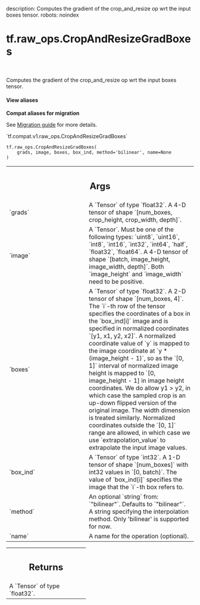 description: Computes the gradient of the crop_and_resize op wrt the input boxes tensor.
robots: noindex

# tf.raw_ops.CropAndResizeGradBoxes

<!-- Insert buttons and diff -->

<table class="tfo-notebook-buttons tfo-api nocontent" align="left">

</table>



Computes the gradient of the crop_and_resize op wrt the input boxes tensor.


<section class="expandable">
  <h4 class="showalways">View aliases</h4>
  <p>
<b>Compat aliases for migration</b>
<p>See
<a href="https://www.tensorflow.org/guide/migrate">Migration guide</a> for
more details.</p>
<p>`tf.compat.v1.raw_ops.CropAndResizeGradBoxes`</p>
</p>
</section>

<pre class="devsite-click-to-copy prettyprint lang-py tfo-signature-link">
<code>tf.raw_ops.CropAndResizeGradBoxes(
    grads, image, boxes, box_ind, method=&#x27;bilinear&#x27;, name=None
)
</code></pre>



<!-- Placeholder for "Used in" -->


<!-- Tabular view -->
 <table class="responsive fixed orange">
<colgroup><col width="214px"><col></colgroup>
<tr><th colspan="2"><h2 class="add-link">Args</h2></th></tr>

<tr>
<td>
`grads`<a id="grads"></a>
</td>
<td>
A `Tensor` of type `float32`.
A 4-D tensor of shape `[num_boxes, crop_height, crop_width, depth]`.
</td>
</tr><tr>
<td>
`image`<a id="image"></a>
</td>
<td>
A `Tensor`. Must be one of the following types: `uint8`, `uint16`, `int8`, `int16`, `int32`, `int64`, `half`, `float32`, `float64`.
A 4-D tensor of shape `[batch, image_height, image_width, depth]`.
Both `image_height` and `image_width` need to be positive.
</td>
</tr><tr>
<td>
`boxes`<a id="boxes"></a>
</td>
<td>
A `Tensor` of type `float32`.
A 2-D tensor of shape `[num_boxes, 4]`. The `i`-th row of the tensor
specifies the coordinates of a box in the `box_ind[i]` image and is specified
in normalized coordinates `[y1, x1, y2, x2]`. A normalized coordinate value of
`y` is mapped to the image coordinate at `y * (image_height - 1)`, so as the
`[0, 1]` interval of normalized image height is mapped to
`[0, image_height - 1] in image height coordinates. We do allow y1 > y2, in
which case the sampled crop is an up-down flipped version of the original
image. The width dimension is treated similarly. Normalized coordinates
outside the `[0, 1]` range are allowed, in which case we use
`extrapolation_value` to extrapolate the input image values.
</td>
</tr><tr>
<td>
`box_ind`<a id="box_ind"></a>
</td>
<td>
A `Tensor` of type `int32`.
A 1-D tensor of shape `[num_boxes]` with int32 values in `[0, batch)`.
The value of `box_ind[i]` specifies the image that the `i`-th box refers to.
</td>
</tr><tr>
<td>
`method`<a id="method"></a>
</td>
<td>
An optional `string` from: `"bilinear"`. Defaults to `"bilinear"`.
A string specifying the interpolation method. Only 'bilinear' is
supported for now.
</td>
</tr><tr>
<td>
`name`<a id="name"></a>
</td>
<td>
A name for the operation (optional).
</td>
</tr>
</table>



<!-- Tabular view -->
 <table class="responsive fixed orange">
<colgroup><col width="214px"><col></colgroup>
<tr><th colspan="2"><h2 class="add-link">Returns</h2></th></tr>
<tr class="alt">
<td colspan="2">
A `Tensor` of type `float32`.
</td>
</tr>

</table>


